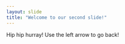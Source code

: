 ```yaml
---
layout: slide
title: "Welcome to our second slide!"
---
```

Hip hip hurray!
Use the left arrow to go back!
